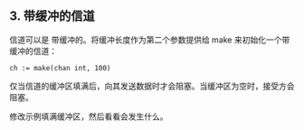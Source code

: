 ## 3. 带缓冲的信道

信道可以是 带缓冲的。将缓冲长度作为第二个参数提供给 make 来初始化一个带缓冲的信道：

```
ch := make(chan int, 100)
```

仅当信道的缓冲区填满后，向其发送数据时才会阻塞。当缓冲区为空时，接受方会阻塞。

修改示例填满缓冲区，然后看看会发生什么。